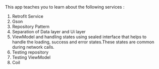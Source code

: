  This app teaches you to learn about the following services : 
 1. Retrofit Service
 2. Gson
 3. Repository Pattern
 4. Separation of Data layer and Ui layer
 5. ViewModel and handling states using sealed interface that helps to handle the loading, success and error states.These states are common during network calls.
 6. Testing repository
 7. Testing ViewModel
 8. Coil
